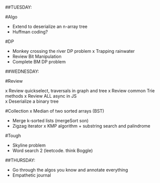 ##TUESDAY:

#Algo  
  - Extend to deserialize an n-array tree
  - Huffman coding?

#DP
  - Monkey crossing the river DP problem
  x Trapping rainwater 
  - Review Bit Manipulation
  - Complete BM DP problem


##WEDNESDAY:

#Review
  
  x Review quickselect, traversals in graph and tree
  x Review common Trie methods
  x Review ALL async in JS  
  x Deserialize a binary tree

#Collection
  x Median of two sorted arrays (BST)
  - Merge k-sorted lists (mergeSort son)
  - Zigzag iterator
  x KMP algorithm + substring search and palindrome

#Tough
  - Skyline problem
  - Word search 2 (leetcode. think Boggle)


##THURSDAY:
- Go through the algos you know and annotate everything
- Empathetic journal
